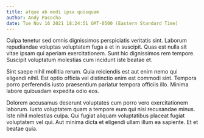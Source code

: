```yaml
---
title: atque ab modi ipsa quisquam
author: Andy Pacocha
date: Tue Nov 16 2021 18:24:51 GMT-0500 (Eastern Standard Time)
---
```

Culpa tenetur sed omnis dignissimos perspiciatis veritatis sint. Laborum repudiandae voluptas voluptatem fuga a et in suscipit. Quas est nulla sit vitae ipsam qui aperiam exercitationem. Sunt hic dignissimos rem tempore. Suscipit voluptatum molestias cum incidunt iste beatae et.

 Sint saepe nihil mollitia rerum. Quia reiciendis est aut enim nemo qui eligendi nihil. Est optio officia vel distinctio enim est commodi sint. Tempora porro perferendis iusto praesentium pariatur tempora officiis illo. Minima labore quibusdam expedita odio eos.

 Dolorem accusamus deserunt voluptates cum porro vero exercitationem laborum. Iusto voluptatem quam a tempore eum qui nisi recusandae minus. Iste nihil molestias culpa. Qui fugiat aliquam voluptatibus placeat fugiat voluptatem vel qui. Aut minima dicta et eligendi ullam illum ea sapiente. Et et beatae quia.